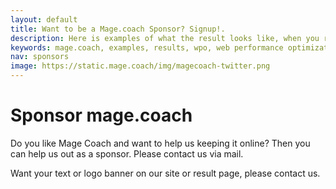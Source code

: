 ```yaml
---
layout: default
title: Want to be a Mage.coach Sponsor? Signup!.
description: Here is examples of what the result looks like, when you run sitespeed.io.
keywords: mage.coach, examples, results, wpo, web performance optimization
nav: sponsors
image: https://static.mage.coach/img/magecoach-twitter.png
---
```


# Sponsor mage.coach

Do you like Mage Coach and want to help us keeping it online? Then you can help us out as a sponsor. Please contact us via mail.

Want your text or logo banner on our site or result page, please contact us.

